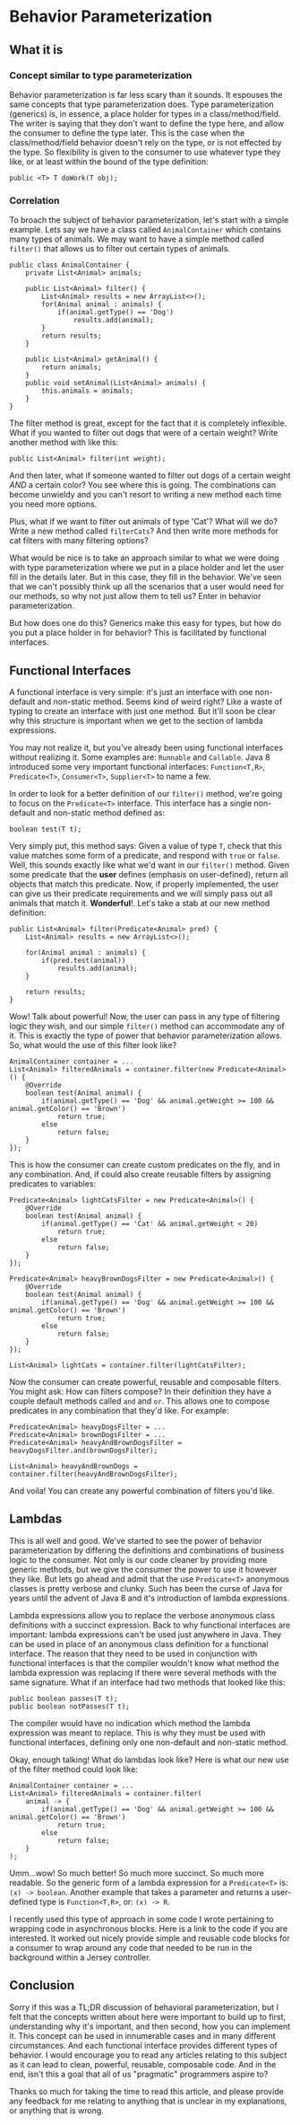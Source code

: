# Behavior Parameterization

## What it is

### Concept similar to type parameterization

Behavior parameterization is far less scary than it sounds. It espouses the same concepts that type parameterization does. Type parameterization (generics) is, in essence, a place holder for types in a class/method/field. The writer is saying that they don't want to define the type here, and allow the consumer to define the type later. This is the case when the class/method/field behavior doesn't rely on the type, or is not effected by the type. So flexibility is given to the consumer to use whatever type they like, or at least within the bound of the type definition:

```
public <T> T doWork(T obj);
```

### Correlation

To broach the subject of behavior parameterization, let's start with a simple example. Lets say we have a class called `AnimalContainer` which contains many types of animals. We may want to have a simple method called `filter()` that allows us to filter out certain types of animals.

```
public class AnimalContainer {
    private List<Animal> animals;

    public List<Animal> filter() {
        List<Animal> results = new ArrayList<>();
        for(Animal animal : animals) {
            if(animal.getType() == 'Dog')
                results.add(animal);
        }
        return results;
    }

    public List<Animal> getAnimal() {
        return animals;
    }
    public void setAnimal(List<Animal> animals) {
        this.animals = animals;
    }
}
```

The filter method is great, except for the fact that it is completely inflexible.  What if you wanted to filter out dogs that were of a certain weight? Write another method with like this:

```
public List<Animal> filter(int weight);
```

And then later, what if someone wanted to filter out dogs of a certain weight *AND* a certain color? You see where this is going. The combinations can become unwieldy and you can't resort to writing a new method each time you need more options.

Plus, what if we want to filter out animals of type 'Cat'? What will we do? Write a new method called `filterCats`? And then write more methods for cat filters with many filtering options?

What would be nice is to take an approach similar to what we were doing with type parameterization where we put in a place holder and let the user fill in the details later. But in this case, they fill in the behavior. We've seen that we can't possibly think up all the scenarios that a user would need for our methods, so why not just allow them to tell us? Enter in behavior parameterization. 

But how does one do this? Generics make this easy for types, but how do you put a place holder in for behavior? This is facilitated by functional interfaces. 

## Functional Interfaces

A functional interface is very simple: it's just an interface with one non-default and non-static method. Seems kind of weird right? Like a waste of typing to create an interface with just one method. But it'll soon be clear why this structure is important when we get to the section of lambda expressions. 

You may not realize it, but you've already been using functional interfaces without realizing it. Some examples are: `Runnable` and `Callable`. Java 8 introduced some very important functional interfaces: `Function<T,R>`, `Predicate<T>`, `Consumer<T>`, `Supplier<T>` to name a few.

In order to look for a better definition of our `filter()` method, we're going to focus on the `Predicate<T>` interface. This interface has a single non-default and non-static method defined as: 

`boolean test(T t);`

Very simply put, this method says: Given a value of type `T`, check that this value matches some form of a predicate, and respond with `true` or `false`. Well, this sounds exactly like what we'd want in our `filter()` method. Given some predicate that the **user** defines (emphasis on user-defined), return all objects that match this predicate. Now, if properly implemented, the user can give us their predicate requirements and we will simply pass out all animals that match it. **Wonderful**!. Let's take a stab at our new method definition:

```
public List<Animal> filter(Predicate<Animal> pred) {
    List<Animal> results = new ArrayList<>();

    for(Animal animal : animals) {
        if(pred.test(animal))
            results.add(animal);
    }

    return results;
}
```

Wow! Talk about powerful! Now, the user can pass in any type of filtering logic they wish, and our simple `filter()` method can accommodate any of it. This is exactly the type of power that behavior parameterization allows. So, what would the use of this filter look like?

```
AnimalContainer container = ...
List<Animal> filteredAnimals = container.filter(new Predicate<Animal>() {
    @Override
    boolean test(Animal animal) {
        if(animal.getType() == 'Dog' && animal.getWeight >= 100 && animal.getColor() == 'Brown')
            return true;
        else
            return false;
    }
});
```

This is how the consumer can create custom predicates on the fly, and in any combination. And, if could also create reusable filters by assigning predicates to variables:

```
Predicate<Animal> lightCatsFilter = new Predicate<Animal>() {
    @Override
    boolean test(Animal animal) {
        if(animal.getType() == 'Cat' && animal.getWeight < 20)
            return true;
        else
            return false;
    }
});

Predicate<Animal> heavyBrownDogsFilter = new Predicate<Animal>() {
    @Override
    boolean test(Animal animal) {
        if(animal.getType() == 'Dog' && animal.getWeight >= 100 && animal.getColor() == 'Brown')
            return true;
        else
            return false;
    }
});

List<Animal> lightCats = container.filter(lightCatsFilter);
```

Now the consumer can create powerful, reusable and composable filters. You might ask: How can filters compose? In their definition they have a couple default methods called `and` and `or`. This allows one to compose predicates in any combination that they'd like. For example:

```
Predicate<Animal> heavyDogsFilter = ...
Predicate<Animal> brownDogsFilter = ...
Predicate<Animal> heavyAndBrownDogsFilter = heavyDogsFilter.and(brownDogsFilter);

List<Animal> heavyAndBrownDogs = container.filter(heavyAndBrownDogsFilter);
```

And voila! You can create any powerful combination of filters you'd like.

## Lambdas

This is all well and good. We've started to see the power of behavior parameterization by differing the definitions and combinations of business logic to the consumer. Not only is our code cleaner by providing more generic methods, but we give the consumer the power to use it however they like. But lets go ahead and admit that the use `Predicate<T>` anonymous classes is pretty verbose and clunky. Such has been the curse of Java for years until the advent of Java 8 and it's introduction of lambda expressions. 

Lambda expressions allow you to replace the verbose anonymous class definitions with a succinct expression. Back to why functional interfaces are important: lambda expressions can't be used just anywhere in Java. They can be used in place of an anonymous class definition for a functional interface. The reason that they need to be used in conjunction with functional interfaces is that the compiler wouldn't know what method the lambda expression was replacing if there were several methods with the same signature. What if an interface had two methods that looked like this:

```
public boolean passes(T t);
public boolean notPasses(T t);
```

The compiler would have no indication which method the lambda expression was meant to replace. This is why they must be used with functional interfaces, defining only one non-default and non-static method. 

Okay, enough talking! What do lambdas look like? Here is what our new use of the filter method could look like:

```
AnimalContainer container = ...
List<Animal> filteredAnimals = container.filter(
    animal -> {
        if(animal.getType() == 'Dog' && animal.getWeight >= 100 && animal.getColor() == 'Brown')
            return true;
        else
            return false;
    }
);
```

Umm...wow! So much better! So much more succinct. So much more readable. So the generic form of a lambda expression for a `Predicate<T>` is: `(x) -> boolean`. Another example that takes a parameter and returns a user-defined type is `Function<T,R>`, or: `(x) -> R`.

I recently used this type of approach in some code I wrote pertaining to wrapping code in asynchronous blocks. Here is a link to the code if you are interested. It worked out nicely provide simple and reusable code blocks for a consumer to wrap around any code that needed to be run in the background within a Jersey controller.

## Conclusion

Sorry if this was a TL;DR discussion of behavioral parameterization, but I felt that the concepts written about here were important to build up to first, understanding why it's important, and then second, how you can implement it. This concept can be used in innumerable cases and in many different circumstances. And each functional interface provides different types of behavior. I would encourage you to read any articles relating to this subject as it can lead to clean, powerful, reusable, composable code. And in the end, isn't this a goal that all of us "pragmatic" programmers aspire to? 

Thanks so much for taking the time to read this article, and please provide any feedback for me relating to anything that is unclear in my explanations, or anything that is wrong.

